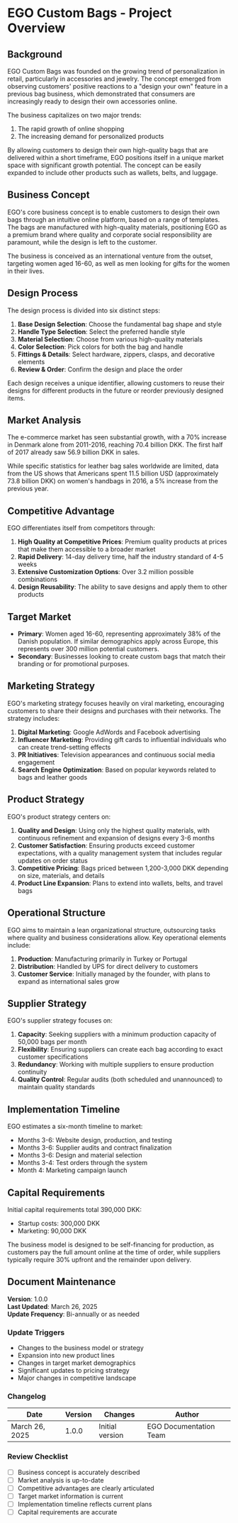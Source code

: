 # EGO Custom Bags - Project Overview

## Background

EGO Custom Bags was founded on the growing trend of personalization in retail, particularly in accessories and jewelry. The concept emerged from observing customers' positive reactions to a "design your own" feature in a previous bag business, which demonstrated that consumers are increasingly ready to design their own accessories online.

The business capitalizes on two major trends:
1. The rapid growth of online shopping
2. The increasing demand for personalized products

By allowing customers to design their own high-quality bags that are delivered within a short timeframe, EGO positions itself in a unique market space with significant growth potential. The concept can be easily expanded to include other products such as wallets, belts, and luggage.

## Business Concept

EGO's core business concept is to enable customers to design their own bags through an intuitive online platform, based on a range of templates. The bags are manufactured with high-quality materials, positioning EGO as a premium brand where quality and corporate social responsibility are paramount, while the design is left to the customer.

The business is conceived as an international venture from the outset, targeting women aged 16-60, as well as men looking for gifts for the women in their lives.

## Design Process

The design process is divided into six distinct steps:

1. **Base Design Selection**: Choose the fundamental bag shape and style
2. **Handle Type Selection**: Select the preferred handle style
3. **Material Selection**: Choose from various high-quality materials
4. **Color Selection**: Pick colors for both the bag and handle
5. **Fittings & Details**: Select hardware, zippers, clasps, and decorative elements
6. **Review & Order**: Confirm the design and place the order

Each design receives a unique identifier, allowing customers to reuse their designs for different products in the future or reorder previously designed items.

## Market Analysis

The e-commerce market has seen substantial growth, with a 70% increase in Denmark alone from 2011-2016, reaching 70.4 billion DKK. The first half of 2017 already saw 56.9 billion DKK in sales.

While specific statistics for leather bag sales worldwide are limited, data from the US shows that Americans spent 11.5 billion USD (approximately 73.8 billion DKK) on women's handbags in 2016, a 5% increase from the previous year.

## Competitive Advantage

EGO differentiates itself from competitors through:

1. **High Quality at Competitive Prices**: Premium quality products at prices that make them accessible to a broader market
2. **Rapid Delivery**: 14-day delivery time, half the industry standard of 4-5 weeks
3. **Extensive Customization Options**: Over 3.2 million possible combinations
4. **Design Reusability**: The ability to save designs and apply them to other products

## Target Market

- **Primary**: Women aged 16-60, representing approximately 38% of the Danish population. If similar demographics apply across Europe, this represents over 300 million potential customers.
- **Secondary**: Businesses looking to create custom bags that match their branding or for promotional purposes.

## Marketing Strategy

EGO's marketing strategy focuses heavily on viral marketing, encouraging customers to share their designs and purchases with their networks. The strategy includes:

1. **Digital Marketing**: Google AdWords and Facebook advertising
2. **Influencer Marketing**: Providing gift cards to influential individuals who can create trend-setting effects
3. **PR Initiatives**: Television appearances and continuous social media engagement
4. **Search Engine Optimization**: Based on popular keywords related to bags and leather goods

## Product Strategy

EGO's product strategy centers on:

1. **Quality and Design**: Using only the highest quality materials, with continuous refinement and expansion of designs every 3-6 months
2. **Customer Satisfaction**: Ensuring products exceed customer expectations, with a quality management system that includes regular updates on order status
3. **Competitive Pricing**: Bags priced between 1,200-3,000 DKK depending on size, materials, and details
4. **Product Line Expansion**: Plans to extend into wallets, belts, and travel bags

## Operational Structure

EGO aims to maintain a lean organizational structure, outsourcing tasks where quality and business considerations allow. Key operational elements include:

1. **Production**: Manufacturing primarily in Turkey or Portugal
2. **Distribution**: Handled by UPS for direct delivery to customers
3. **Customer Service**: Initially managed by the founder, with plans to expand as international sales grow

## Supplier Strategy

EGO's supplier strategy focuses on:

1. **Capacity**: Seeking suppliers with a minimum production capacity of 50,000 bags per month
2. **Flexibility**: Ensuring suppliers can create each bag according to exact customer specifications
3. **Redundancy**: Working with multiple suppliers to ensure production continuity
4. **Quality Control**: Regular audits (both scheduled and unannounced) to maintain quality standards

## Implementation Timeline

EGO estimates a six-month timeline to market:
- Months 3-6: Website design, production, and testing
- Months 3-6: Supplier audits and contract finalization
- Months 3-6: Design and material selection
- Months 3-4: Test orders through the system
- Month 4: Marketing campaign launch

## Capital Requirements

Initial capital requirements total 390,000 DKK:
- Startup costs: 300,000 DKK
- Marketing: 90,000 DKK

The business model is designed to be self-financing for production, as customers pay the full amount online at the time of order, while suppliers typically require 30% upfront and the remainder upon delivery.

## Document Maintenance

**Version**: 1.0.0  
**Last Updated**: March 26, 2025  
**Update Frequency**: Bi-annually or as needed  

### Update Triggers
- Changes to the business model or strategy
- Expansion into new product lines
- Changes in target market demographics
- Significant updates to pricing strategy
- Major changes in competitive landscape

### Changelog
| Date | Version | Changes | Author |
|------|---------|---------|--------|
| March 26, 2025 | 1.0.0 | Initial version | EGO Documentation Team |

### Review Checklist
- [ ] Business concept is accurately described
- [ ] Market analysis is up-to-date
- [ ] Competitive advantages are clearly articulated
- [ ] Target market information is current
- [ ] Implementation timeline reflects current plans
- [ ] Capital requirements are accurate
